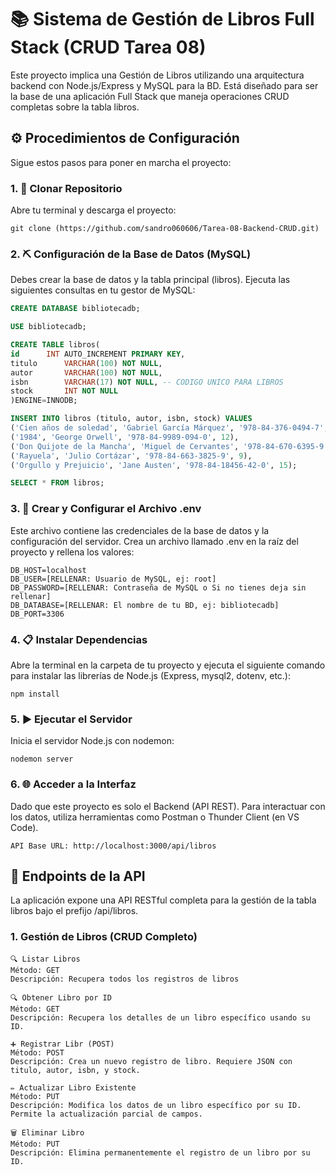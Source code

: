 # 📚 Sistema de Gestión de Libros Full Stack (CRUD Tarea 08)

Este proyecto implica una Gestión de Libros utilizando una arquitectura backend con Node.js/Express y MySQL para la BD. Está diseñado para ser la base de una aplicación Full Stack que maneja operaciones CRUD completas sobre la tabla libros.

## ⚙️ Procedimientos de Configuración
Sigue estos pasos para poner en marcha el proyecto:

### 1. 👝 Clonar Repositorio
Abre tu terminal y descarga el proyecto:
```
git clone (https://github.com/sandro060606/Tarea-08-Backend-CRUD.git)
```

### 2. ⛏️ Configuración de la Base de Datos (MySQL)
Debes crear la base de datos y la tabla principal (libros). Ejecuta las siguientes consultas en tu gestor de MySQL:
```sql
CREATE DATABASE bibliotecadb;

USE bibliotecadb;

CREATE TABLE libros(
id 		INT AUTO_INCREMENT PRIMARY KEY,
titulo		VARCHAR(100) NOT NULL,
autor		VARCHAR(100) NOT NULL,
isbn		VARCHAR(17) NOT NULL, -- CODIGO UNICO PARA LIBROS
stock		INT NOT NULL
)ENGINE=INNODB;

INSERT INTO libros (titulo, autor, isbn, stock) VALUES
('Cien años de soledad', 'Gabriel García Márquez', '978-84-376-0494-7', 8),
('1984', 'George Orwell', '978-84-9989-094-0', 12),
('Don Quijote de la Mancha', 'Miguel de Cervantes', '978-84-670-6395-9', 5),
('Rayuela', 'Julio Cortázar', '978-84-663-3825-9', 9),
('Orgullo y Prejuicio', 'Jane Austen', '978-84-18456-42-0', 15);

SELECT * FROM libros;
```
### 3. 🔑 Crear y Configurar el Archivo .env
Este archivo contiene las credenciales de la base de datos y la configuración del servidor. Crea un archivo llamado .env en la raíz del proyecto y rellena los valores:

```
DB_HOST=localhost
DB_USER=[RELLENAR: Usuario de MySQL, ej: root]
DB_PASSWORD=[RELLENAR: Contraseña de MySQL o Si no tienes deja sin rellenar]
DB_DATABASE=[RELLENAR: El nombre de tu BD, ej: bibliotecadb]
DB_PORT=3306
```

### 4. 📋 Instalar Dependencias
Abre la terminal en la carpeta de tu proyecto y ejecuta el siguiente comando para instalar las librerías de Node.js (Express, mysql2, dotenv, etc.):

```
npm install
```

### 5. ▶️ Ejecutar el Servidor
Inicia el servidor Node.js con nodemon:

```
nodemon server
```

### 6. 🌐 Acceder a la Interfaz
Dado que este proyecto es solo el Backend (API REST). Para interactuar con los datos, utiliza herramientas como Postman o Thunder Client (en VS Code).

```
API Base URL: http://localhost:3000/api/libros
```
## 🧪 Endpoints de la API
La aplicación expone una API RESTful completa para la gestión de la tabla libros bajo el prefijo /api/libros.

### 1. Gestión de Libros (CRUD Completo)

```
🔍 Listar Libros
Método: GET
Descripción: Recupera todos los registros de libros

🔍 Obtener Libro por ID
Método: GET
Descripción: Recupera los detalles de un libro específico usando su ID.

➕ Registrar Libr (POST)
Método: POST
Descripción: Crea un nuevo registro de libro. Requiere JSON con titulo, autor, isbn, y stock.

✏️ Actualizar Libro Existente
Método: PUT
Descripción: Modifica los datos de un libro específico por su ID. Permite la actualización parcial de campos.

🗑️ Eliminar Libro
Método: PUT
Descripción: Elimina permanentemente el registro de un libro por su ID.
```